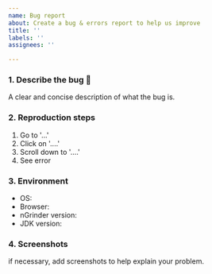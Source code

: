 ```yaml
---
name: Bug report
about: Create a bug & errors report to help us improve
title: ''
labels: ''
assignees: ''

---
```


### 1. Describe the bug 🐞 
A clear and concise description of what the bug is.

### 2. Reproduction steps
1. Go to '...'
2. Click on '....'
3. Scroll down to '....'
4. See error

### 3. Environment
 - OS:
 - Browser:
 - nGrinder version:
 - JDK version:

### 4. Screenshots
if necessary, add screenshots to help explain your problem.
